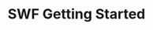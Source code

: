 ---
title: SWF Getting Started
linkTitle: "SWF Getting Started"
url: /egovframe-runtime/business-logic-layer/spring-web-flow/swf-getting-started/
menu:
    depth:
        name: SWF Getting Started
        weight: 1
        parent: "spring-web-flow"
        identifier: "swf-getting-started"
---